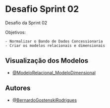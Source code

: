 # Desafio Sprint 02
Desafio da Sprint 02

Objetivos:

    - Normalizar o Bando de Dados Concessionaria
    - Criar os modelos relacionais e dimensionais

## Visualização dos Modelos

- [@ModeloRelacional_ModeloDimensional](https://drive.google.com/file/d/1myjX29IC-QCimW5RsRsC2sjd_qMNbDtX/view?usp=sharing)

## Autores
- [@BernardoGostenskiRodrigues](https://github.com/bezudo)

